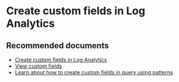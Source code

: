 
<properties
pageTitle="Create custom fields in Log Analytics"
description="Create custom fields in Log Analytics"
service="microsoft.operationalinsights"
resource="workspaces"
symptomID=""
infoBubbleText=""
authors="yossiy"
authorAlias="yossiy"
displayorder=""
selfHelpType="generic"
supportTopicIds="32612447"
resourceTags=""
productPesIds="15725"
cloudEnvironments="Public, Fairfax"
/>

# Create custom fields in Log Analytics

## **Recommended documents**
* [Create custom fields in Log Analytics](https://docs.microsoft.com/azure/azure-monitor/platform/custom-fields#creating-a-custom-field)
* [View custom fields](https://docs.microsoft.com/azure/azure-monitor/platform/custom-fields#viewing-custom-fields)
* [Learn about how to create custom fields in query using patterns](https://docs.microsoft.com/azure/azure-monitor/log-query/parse-text)<br>
